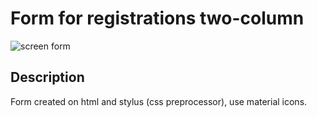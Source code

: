 # Form for registrations two-column

![screen form](https://psv4.userapi.com/c834600/u383500266/docs/d13/0a92c9256696/form.png?extra=Dy36bFTSCAgBS5DCMEw547yGAkLwWj2_yQ9brYBJz8iSrCUBEmvejpI6OF0jLOqZFMWtl2FkqD2TQ8-l81zM4y6XEiHxuO91uxOWl5tDZ3fWOfe1gpeAuVNdMv_bT71-yXwJu0rRmbPJxg "two-column form")

## Description

Form created on html and stylus (css preprocessor), use material icons.
